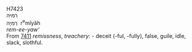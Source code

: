 <body>
  <p>H7423<br>  רמיּה  <br> רְמִיָה  ‎  r<sup>e</sup>mı̂yâh  <br><i>rem-ee-yaw‘ </i><br>From <a href="h7411.htm">7411</a>  <i>remissness</i>, <i>treachery: - </i>deceit (-ful, -fully), false, guile, idle, slack, slothful.<br></p>
 </body>